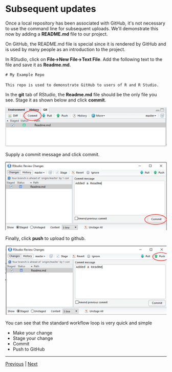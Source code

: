 # Subsequent updates

Once a local repository has been associated with GitHub, it's not necessary to use the command line for subsequent uploads. We'll demonstrate this now by adding a **README.md** file to our project.

On GitHub, the README.md file is special since it is rendered by GitHub and is used by many people as an introduction to the project.

In RStudio, click on **File->New File->Text File**.  Add the following text to the file and save it as **Readme.md**.

```
# My Example Repo

This repo is used to demonstrate GitHub to users of R and R Studio.
```

In the **git** tab of RStudio, the **Readme.md** file should be the only file you see. Stage it as shown below and click **commit**.

![](./assets/staged_readme.png)

Supply a commit message and click commit.

![](./assets/readme_commit.png)

Finally, click **push** to upload to github.

![](./assets/git_push.png)

You can see that the standard workflow loop is very quick and simple

* Make your change
* Stage your change
* Commit
* Push to GitHub  

***

[Previous](./github_sync.md) | [Next](./created_earlier.md)
